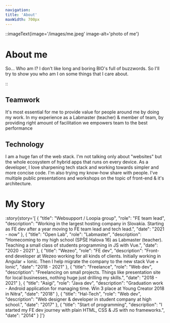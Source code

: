 ```yaml
---
navigation:
title: 'About'
maxWidth: 700px
---
```


 
::imageText{image='/images/me.jpeg' image-alt='photo of me'}  


# About me
So... Who am I? I don't like long and boring BIO's full of buzzwords. So I'll try to show you who am I on 
some things that I care about.
  
::

## Teamwork
It's most essential for me to provide value for people around me by doing my work. 
In my experience as a Labmaster (teacher) & member of team, by providing right amount of facilitation we
empowers team to the best performance 

## Technology
I am a huge fan of the web stack. I'm not talking only about "websites" but the whole ecosystem of hybrid apps that runs on every device.
As a developer, I love sharpening tech stack and working towards simpler and more concise code. I'm also trying my know-how share with people. 
I've multiple public presentations and workshops on the topic of front-end & it's architecture.


# My Story
:story{story='[
{
"title": "Websupport / Loopia group",
"role": "FE team lead",
"description": "Working in the largest hosting company in Slovakia. Starting as FE dev after a year moving to FE team lead and tech lead.",
"date": "2021 - now"
},
{
"title": "Open Lab",
"role": "Labmaster",
"description": "Homecoming to my high school (SPŠE Halova 16) as Labmaster (teacher). Teaching a small class of students programming in JS with Vue.",
"date": "2020 - 2021"
},
{
"title": "Wezeo",
"role": "FE dev",
"description": "Front-end developer at Wezeo working for all kinds of clients. Initially working in Angular + Ionic. Then I help migrate the company to the new stack Vue + Ionic",
"date": "2018 - 2021"
},
{
"title": "Freelance",
"role": "Web dev",
"description": "Freelancing on small projects. Things like presentation site for local businesses, nothing huge just drilling my skills.",
"date": "2018 - 2021"
},
{
"title": "Asigi",
"role": "Java dev",
"description": "Graduation work - Android application for managing time. Win 3 place at Young Creator 2018 in Nitra",
"date": "2018"
},
{
"title": "Hal-Tech",
"role": "Web dev",
"description": "Web designer & developer in student company at high school.",
"date": "2017"
},
{
"title": "Start of programming",
"description": "I started my FE dev journey with plain HTML, CSS & JS with no frameworks.",
"date": "2014"
}
]'}
